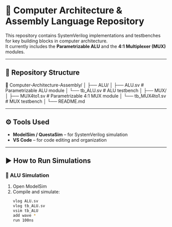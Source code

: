 # 🧮 Computer Architecture & Assembly Language Repository

This repository contains SystemVerilog implementations and testbenches for key building blocks in computer architecture.  
It currently includes the **Parametrizable ALU** and the **4:1 Multiplexer (MUX)** modules.

---

## 📁 Repository Structure

📁 Computer-Architecture-Assembly/
│
├── ALU/
│ ├── ALU.sv # Parametrizable ALU module
│ └── tb_ALU.sv # ALU testbench
│
├── MUX/
│ ├── MUX4to1.sv # Parametrizable 4:1 MUX module
│ └── tb_MUX4to1.sv # MUX testbench
│
└── README.md

---

## ⚙️ Tools Used

- **ModelSim / QuestaSim** – for SystemVerilog simulation  
- **VS Code** – for code editing and organization  

---

## ▶️ How to Run Simulations

### 🔹 ALU Simulation
1. Open ModelSim
2. Compile and simulate:
   ```bash
   vlog ALU.sv
   vlog tb_ALU.sv
   vsim tb_ALU
   add wave *
   run 100ns
